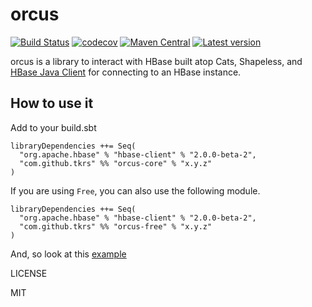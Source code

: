 # orcus

[![Build Status](https://travis-ci.org/tkrs/orcus.svg?branch=master)](https://travis-ci.org/tkrs/orcus)
[![codecov](https://codecov.io/gh/tkrs/orcus/branch/master/graph/badge.svg)](https://codecov.io/gh/tkrs/orcus)
[![Maven Central](https://maven-badges.herokuapp.com/maven-central/com.github.tkrs/orcus-core_2.12/badge.svg)](https://maven-badges.herokuapp.com/maven-central/com.github.tkrs/orcus-core_2.12)
[![Latest version](https://index.scala-lang.org/tkrs/orcus/latest.svg)](https://index.scala-lang.org/tkrs/orcus/orcus-core)

orcus is a library to interact with HBase built atop Cats, Shapeless, and [HBase Java Client](https://github.com/apache/hbase/tree/rel/2.0.0-beta-1) for connecting to an HBase instance.

## How to use it

Add to your build.sbt

```
libraryDependencies ++= Seq(
  "org.apache.hbase" % "hbase-client" % "2.0.0-beta-2",
  "com.github.tkrs" %% "orcus-core" % "x.y.z"
)
```

If you are using `Free`, you can also use the following module.

```
libraryDependencies ++= Seq(
  "org.apache.hbase" % "hbase-client" % "2.0.0-beta-2",
  "com.github.tkrs" %% "orcus-free" % "x.y.z"
)
```

And, so look at this [example](https://github.com/tkrs/orcus/tree/master/modules/example/src/main/scala/example/bigtable)

LICENSE

MIT
